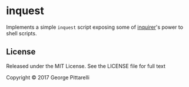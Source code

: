 # inquest

Implements a simple `inquest` script exposing some
of [inquirer](https://github.com/sboudrias/Inquirer.js)'s power to
shell scripts.

## License

Released under the MIT License. See the LICENSE file for full text

Copyright © 2017 George Pittarelli
